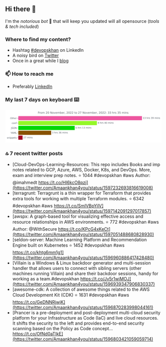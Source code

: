 <!--- [![Hits](https://hits.seeyoufarm.com/api/count/incr/badge.svg?url=https%3A%2F%2Fgithub.com%2Fakhan4u%2Fhit-counter&count_bg=%2379C83D&title_bg=%23555555&icon=&icon_color=%23E7E7E7&title=visits&edge_flat=false)](https://hits.seeyoufarm.com) --->

## Hi there 👋

I'm the _notorious bot_ 🤣 that will keep you updated will all opensource (_tools & tech included_) 

### Where to find my content?

* Hashtag [#devopskhan](https://www.linkedin.com/feed/hashtag/devopskhan) on LinkedIn
* A noisy bird on [Twitter](https://twitter.com/Amaankhan4you)
* Once in a great while I [blog](https://linuxparrot.com) 


### 📫 **How to reach me**

* Preferably [LinkedIn](https://www.linkedin.com/in/amaan-khan-linux-ninja)

### My last 7 days on keyboard ⌨️

<img src="https://github.com/akhan4u/akhan4u/blob/main/images/stat.svg" alt="Amaan's Wakatime Activity!"/>

### 🔝 7 recent twitter posts
<!-- DEVDOJO:START -->
- [Cloud-DevOps-Learning-Resources: This repo includes Books and imp notes related to GCP, Azure, AWS, Docker, K8s, and DevOps. More, exam and interview prep notes.
⭐️ 1044
#devopskhan #aws
Author: @imahmedt
https://t.co/HI6kcO8pzj](https://twitter.com/Amaankhan4you/status/1597232693816619008)
- [terragrunt: Terragrunt is a thin wrapper for Terraform that provides extra tools for working with multiple Terraform modules.
⭐️ 6342
#devopskhan #aws
https://t.co/SmIVBpYilV](https://twitter.com/Amaankhan4you/status/1597142091297017857)
- [awspx: A graph-based tool for visualizing effective access and resource relationships in AWS environments.
⭐️ 772
#devopskhan #aws
Author: @WithSecure
https://t.co/KPcG4xKeCt](https://twitter.com/Amaankhan4you/status/1597051488680828930)
- [seldon-server: Machine Learning Platform and Recommendation Engine built on Kubernetes
⭐️ 1452
#devopskhan #aws
https://t.co/khtg6mm1g1](https://twitter.com/Amaankhan4you/status/1596960886417428480)
- [Villain is a Windows &amp; Linux backdoor generator and multi-session handler that allows users to connect with sibling servers &lpar;other machines running Villain&rpar; and share their backdoor sessions, handy for working as a team.#devopskhan https://t.co/Jv5r1wiMOJ](https://twitter.com/Amaankhan4you/status/1596939347906830337)
- [awesome-cdk: A collection of awesome things related to the AWS Cloud Development Kit &lpar;CDK&rpar;
⭐️ 1631
#devopskhan #aws
https://t.co/GeDNNRjwjK](https://twitter.com/Amaankhan4you/status/1596870283998044161)
- [Prancer is a pre-deployment and post-deployment multi-cloud security platform for your Infrastructure as Code &lpar;IaC&rpar; and live cloud resources. It shifts the security to the left and provides end-to-end security scanning based on the Policy as Code concept… https://t.co/OfNd0aTIkE](https://twitter.com/Amaankhan4you/status/1596803421059059714)
<!-- DEVDOJO:END -->

<!-- ![Amaan's GitHub stats](https://github-readme-stats.vercel.app/api?username=akhan4u&count_private=true&show_icons=true&hide=contribs) -->
